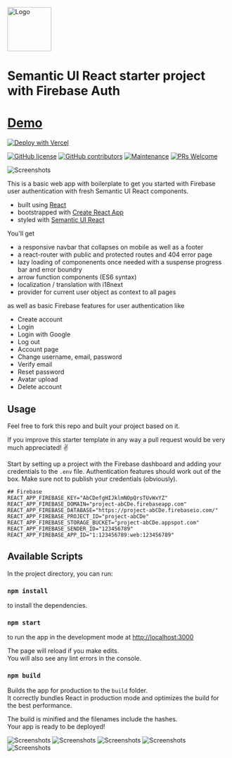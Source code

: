 
<a href="https://ecup.eu"><img alt="Logo" src="https://semantic-ui.com/images/logo.png" width="100" /></a>

# Semantic UI React starter project with Firebase Auth

# [Demo](https://ecup.eu)

[![Deploy with Vercel](https://vercel.com/button)](https://vercel.com/import/git?s=https%3A%2F%2Fgithub.com%2Fjohoop%2Fsemantic-ui-react-firebase-starter&c=1)

[![GitHub license](https://img.shields.io/github/license/Naereen/StrapDown.js.svg)](https://github.com/JoHoop/semantic-ui-react-firebase-starter/blob/master/LICENSE)
[![GitHub contributors](https://img.shields.io/github/contributors/JoHoop/semantic-ui-react-firebase-starter.svg)](https://github.com/JoHoop/semantic-ui-react-firebase-starter/graphs/contributors/)
[![Maintenance](https://img.shields.io/badge/Maintained%3F-yes-green.svg)](https://github.com/JoHoop/semantic-ui-react-firebase-starter/graphs/commit-activity)
[![PRs Welcome](https://img.shields.io/badge/PRs-welcome-brightgreen.svg?style=flat)](http://makeapullrequest.com)

![Screenshots](/demo-screenshots/signin-demo.png)

This is a basic web app with boilerplate to get you started with Firebase user authentication with fresh Semantic UI React components.

-   built using [React](https://reactjs.org/)
-   bootstrapped with [Create React App](https://github.com/facebook/create-react-app)
-   styled with [Semantic UI React](https://react.semantic-ui.com/)

You'll get

-   a responsive navbar that collapses on mobile as well as a footer
-   a react-router with public and protected routes and 404 error page
-   lazy loading of componenents once needed with a suspense progress bar and error boundry
-   arrow function components (ES6 syntax)
-   localization / translation with i18next
-   provider for current user object as context to all pages

as well as basic Firebase features for user authentication like

-   Create account
-   Login
-   Login with Google
-   Log out
-   Account page
-   Change username, email, password
-   Verify email
-   Reset password
-   Avatar upload
-   Delete account

## Usage

Feel free to fork this repo and built your project based on it.

If you improve this starter template in any way a pull request would be very much appreciated! ✌️

Start by setting up a project with the Firebase dashboard and adding your credentials to the `.env` file.
Authentication features should work out of the box.
Make sure not to publish your credentials (obviously).

```
## Firebase
REACT_APP_FIREBASE_KEY="AbCDefgHIJklmNOpQrsTUvWxYZ"
REACT_APP_FIREBASE_DOMAIN="project-abCDe.firebaseapp.com"
REACT_APP_FIREBASE_DATABASE="https://project-abCDe.firebaseio.com/"
REACT_APP_FIREBASE_PROJECT_ID="project-abCDe"
REACT_APP_FIREBASE_STORAGE_BUCKET="project-abCDe.appspot.com"
REACT_APP_FIREBASE_SENDER_ID="123456789"
REACT_APP_FIREBASE_APP_ID="1:123456789:web:123456789"
```

## Available Scripts

In the project directory, you can run:

### `npm install`

to install the dependencies.

### `npm start`

to run the app in the development mode at [http://localhost:3000](http://localhost:3000)<br />

The page will reload if you make edits.<br />
You will also see any lint errors in the console.

### `npm build`

Builds the app for production to the `build` folder.<br />
It correctly bundles React in production mode and optimizes the build for the best performance.

The build is minified and the filenames include the hashes.<br />
Your app is ready to be deployed!

![Screenshots](/demo-screenshots/account-demo.png)
![Screenshots](/demo-screenshots/signin-demo.png)
![Screenshots](/demo-screenshots/signup-demo.png)
![Screenshots](/demo-screenshots/reset-demo.png)
![Screenshots](/demo-screenshots/landing-demo.png)
